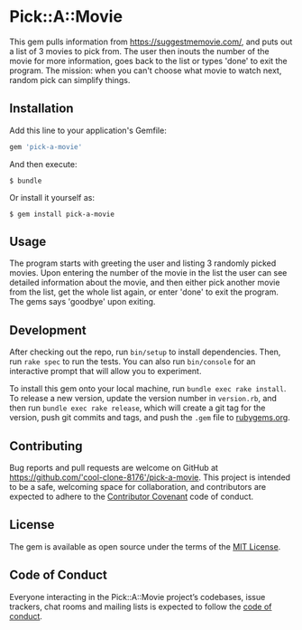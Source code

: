 # Pick::A::Movie

This gem pulls information from https://suggestmemovie.com/, and puts out a list of 3 movies to pick from.
The user then inouts the number of the movie for more information, goes back to the list or types 'done' to exit the program.
The mission: when you can't choose what movie to watch next, random pick can simplify things.

## Installation

Add this line to your application's Gemfile:

```ruby
gem 'pick-a-movie'
```

And then execute:

    $ bundle

Or install it yourself as:

    $ gem install pick-a-movie

## Usage

The program starts with greeting the user and listing 3 randomly picked movies. Upon entering the number of the movie in the list the user can see detailed information about the movie, and then either pick another movie from the list, get the whole list again, or enter 'done' to exit the program. The gems says 'goodbye' upon exiting.

## Development

After checking out the repo, run `bin/setup` to install dependencies. Then, run `rake spec` to run the tests. You can also run `bin/console` for an interactive prompt that will allow you to experiment.

To install this gem onto your local machine, run `bundle exec rake install`. To release a new version, update the version number in `version.rb`, and then run `bundle exec rake release`, which will create a git tag for the version, push git commits and tags, and push the `.gem` file to [rubygems.org](https://rubygems.org).

## Contributing

Bug reports and pull requests are welcome on GitHub at https://github.com/'cool-clone-8176'/pick-a-movie. This project is intended to be a safe, welcoming space for collaboration, and contributors are expected to adhere to the [Contributor Covenant](http://contributor-covenant.org) code of conduct.

## License

The gem is available as open source under the terms of the [MIT License](https://opensource.org/licenses/MIT).

## Code of Conduct

Everyone interacting in the Pick::A::Movie project’s codebases, issue trackers, chat rooms and mailing lists is expected to follow the [code of conduct](https://github.com/'cool-clone-8176'/pick-a-movie/blob/master/CODE_OF_CONDUCT.md).
